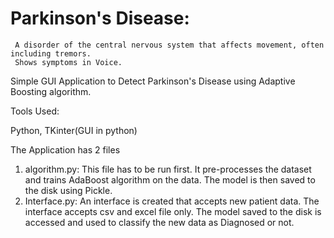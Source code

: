 # Parkinson's Disease:
     A disorder of the central nervous system that affects movement, often including tremors.
     Shows symptoms in Voice.

Simple GUI Application to Detect Parkinson's Disease using Adaptive Boosting algorithm.

Tools Used:

Python,
TKinter(GUI in python)

The Application has 2 files

1) algorithm.py:
                This file has to be run first. It pre-processes the dataset and trains AdaBoost algorithm on the data.
                The model is then saved to the disk using Pickle.
2) Interface.py:
                An interface is created that accepts new patient data. The interface accepts csv and excel file only.
                The model saved to the disk is accessed and used to classify the new data as Diagnosed or not.
